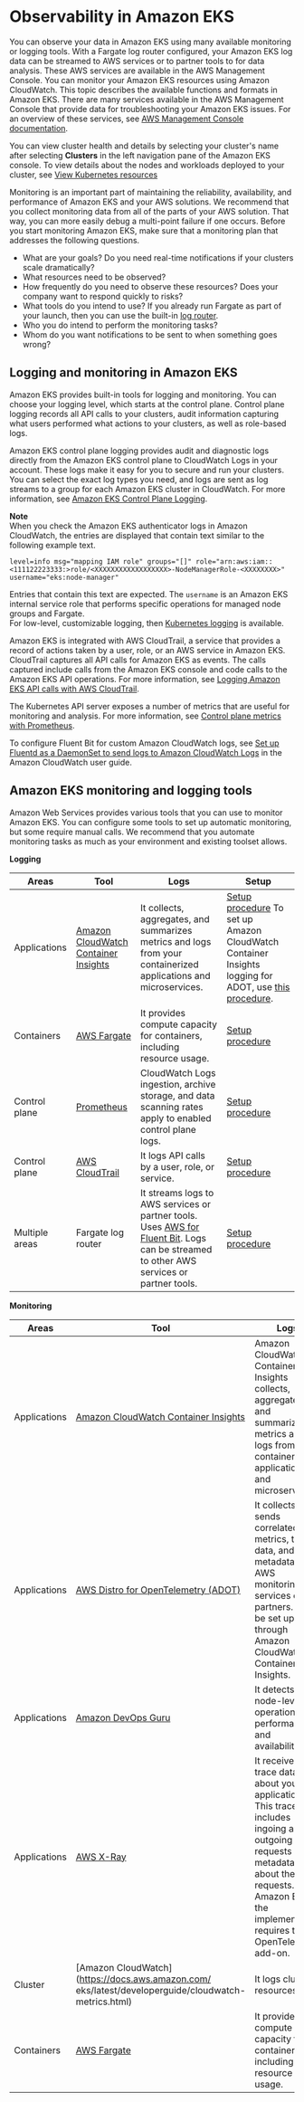 # Observability in Amazon EKS<a name="eks-observe"></a>

You can observe your data in Amazon EKS using many available monitoring or logging tools\. With a Fargate log router configured, your Amazon EKS log data can be streamed to AWS services or to partner tools to for data analysis\. These AWS services are available in the AWS Management Console\. You can monitor your Amazon EKS resources using Amazon CloudWatch\. This topic describes the available functions and formats in Amazon EKS\. There are many services available in the AWS Management Console that provide data for troubleshooting your Amazon EKS issues\. For an overview of these services, see [AWS Management Console documentation](https://docs.aws.amazon.com/latest/gsg/learn-whats-new.html)\.

You can view cluster health and details by selecting your cluster's name after selecting **Clusters** in the left navigation pane of the Amazon EKS console\. To view details about the nodes and workloads deployed to your cluster, see [View Kubernetes resources](view-kubernetes-resources.md) 

Monitoring is an important part of maintaining the reliability, availability, and performance of Amazon EKS and your AWS solutions\. We recommend that you collect monitoring data from all of the parts of your AWS solution\. That way, you can more easily debug a multi\-point failure if one occurs\. Before you start monitoring Amazon EKS, make sure that a monitoring plan that addresses the following questions\.
+ What are your goals? Do you need real\-time notifications if your clusters scale dramatically?
+ What resources need to be observed?
+ How frequently do you need to observe these resources? Does your company want to respond quickly to risks?
+ What tools do you intend to use? If you already run Fargate as part of your launch, then you can use the built\-in [log router](https://docs.aws.amazon.com/eks/latest/userguide/fargate-logging.html)\.
+ Who you do intend to perform the monitoring tasks?
+ Whom do you want notifications to be sent to when something goes wrong?

## Logging and monitoring in Amazon EKS<a name="logging-monitoring"></a>

Amazon EKS provides built\-in tools for logging and monitoring\. You can choose your logging level, which starts at the control plane\. Control plane logging records all API calls to your clusters, audit information capturing what users performed what actions to your clusters, as well as role\-based logs\.

Amazon EKS control plane logging provides audit and diagnostic logs directly from the Amazon EKS control plane to CloudWatch Logs in your account\. These logs make it easy for you to secure and run your clusters\. You can select the exact log types you need, and logs are sent as log streams to a group for each Amazon EKS cluster in CloudWatch\. For more information, see [Amazon EKS Control Plane Logging](control-plane-logs.md)\.

**Note**  
When you check the Amazon EKS authenticator logs in Amazon CloudWatch, the entries are displayed that contain text similar to the following example text\.  

```
level=info msg="mapping IAM role" groups="[]" role="arn:aws:iam::<111122223333:>role/<XXXXXXXXXXXXXXXXXX>-NodeManagerRole-<XXXXXXXX>" username="eks:node-manager"
```
Entries that contain this text are expected\. The `username` is an Amazon EKS internal service role that performs specific operations for managed node groups and Fargate\.  
For low\-level, customizable logging, then [Kubernetes logging](https://kubernetes.io/docs/concepts/cluster-administration/logging/) is available\.

Amazon EKS is integrated with AWS CloudTrail, a service that provides a record of actions taken by a user, role, or an AWS service in Amazon EKS\. CloudTrail captures all API calls for Amazon EKS as events\. The calls captured include calls from the Amazon EKS console and code calls to the Amazon EKS API operations\. For more information, see [Logging Amazon EKS API calls with AWS CloudTrail](logging-using-cloudtrail.md)\.

The Kubernetes API server exposes a number of metrics that are useful for monitoring and analysis\. For more information, see [Control plane metrics with Prometheus](prometheus.md)\.

To configure Fluent Bit for custom Amazon CloudWatch logs, see [Set up Fluentd as a DaemonSet to send logs to Amazon CloudWatch Logs](https://docs.aws.amazon.com/AmazonCloudWatch/latest/monitoring/Container-Insights-setup-logs.html) in the Amazon CloudWatch user guide\.

## Amazon EKS monitoring and logging tools<a name="eks_monitor_tools"></a>

Amazon Web Services provides various tools that you can use to monitor Amazon EKS\. You can configure some tools to set up automatic monitoring, but some require manual calls\. We recommend that you automate monitoring tasks as much as your environment and existing toolset allows\.


**Logging**  

| Areas | Tool | Logs | Setup | 
| --- | --- | --- | --- | 
| Applications | [Amazon CloudWatch Container Insights](https://docs.aws.amazon.com/AmazonECS/latest/developerguide/cloudwatch-container-insights.html) |  It collects, aggregates, and summarizes metrics and logs from your containerized applications and microservices\.  |  [Setup procedure](https://docs.aws.amazon.com/AmazonCloudWatch/latest/monitoring/deploy-container-insights-ECS-cluster.html) To set up Amazon CloudWatch Container Insights logging for ADOT, use [this procedure](https://docs.aws.amazon.com/AmazonCloudWatch/latest/monitoring/Container-Insights-EKS-otel.html)\.  | 
| Containers | [AWS Fargate](https://docs.aws.amazon.com/eks/latest/userguide/fargate-logging.html) |  It provides compute capacity for containers, including resource usage\.  |  [Setup procedure](https://docs.aws.amazon.com/eks/latest/userguide/fargate-getting-started.html)  | 
|  Control plane  |  [Prometheus](https://docs.aws.amazon.com/eks/latest/userguide/prometheus.html)  |  CloudWatch Logs ingestion, archive storage, and data scanning rates apply to enabled control plane logs\.  | [Setup procedure](https://prometheus.io/) | 
| Control plane | [AWS CloudTrail](https://docs.aws.amazon.com/eks/latest/userguide/logging-using-cloudtrail.html) | It logs API calls by a user, role, or service\. | [Setup procedure](https://docs.aws.amazon.com/awscloudtrail/latest/userguide/cloudtrail-create-and-update-a-trail.html) | 
|  Multiple areas  | Fargate log router |  It streams logs to AWS services or partner tools\. Uses [AWS for Fluent Bit](https://github.com/aws/aws-for-fluent-bit)\. Logs can be streamed to other AWS services or partner tools\.  | [Setup procedure](https://docs.aws.amazon.com/eks/latest/userguide/fargate-logging.html) | 


**Monitoring**  

| Areas | Tool | Logs | Setup | 
| --- | --- | --- | --- | 
|  Applications  | [Amazon CloudWatch Container Insights](https://docs.aws.amazon.com/AmazonECS/latest/developerguide/cloudwatch-container-insights.html) |  Amazon CloudWatch Container Insights collects, aggregates, and summarizes metrics and logs from your containerized applications and microservices\.  |  [Setup procedure for the AWS Management Console](https://docs.aws.amazon.com/AmazonCloudWatch/latest/monitoring/deploy-container-insights-ECS-cluster.html)  | 
| Applications | [AWS Distro for OpenTelemetry \(ADOT\)](https://aws-otel.github.io/docs/introduction) |  It collects and sends correlated metrics, trace data, and metadata to AWS monitoring services or partners\. It can be set up through Amazon CloudWatch Container Insights\.  |  [Setup procedure](https://docs.aws.amazon.com/eks/latest/userguide/opentelemetry.html)  | 
| Applications | [Amazon DevOps Guru](https://aws.amazon.com/about-aws/whats-new/2021/11/amazon-devops-guru-coverage-amazon-eks-metrics-cluster/) | It detects node\-level operational performance and availability\. | Enable [Amazon CloudWatch Container Insights](https://docs.aws.amazon.com/AmazonCloudWatch/latest/monitoring/deploy-container-insights-EKS.html) | 
| Applications | [AWS X\-Ray](https://docs.aws.amazon.com/xray/latest/devguide/aws-xray.html) |  It receives trace data about your application\. This trace data includes ingoing and outgoing requests and metadata about the requests\. For Amazon EKS, the implementation requires the OpenTelemetry add\-on\.  | [Setup procedure](https://docs.aws.amazon.com/xray/latest/devguide/xray-instrumenting-your-app.html) | 
| Cluster | [Amazon CloudWatch](https://docs.aws.amazon.com/ eks/latest/developerguide/cloudwatch-metrics.html) |  It logs cluster resources\.  | n/a | 
| Containers | [AWS Fargate](https://docs.aws.amazon.com/eks/latest/userguide/fargate-logging.html) |  It provides compute capacity for containers, including resource usage\.  |  [Setup procedure](https://docs.aws.amazon.com/AmazonCloudWatch/latest/monitoring/deploy-container-insights-ECS-cluster.html)  | 